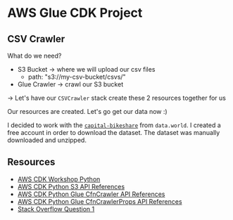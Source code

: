 # AWS Glue CDK Project

## CSV Crawler

What do we need?

- S3 Bucket -> where we will upload our csv files
    - path: "s3://my-csv-bucket/csvs/"
- Glue Crawler -> crawl our S3 bucket

-> Let's have our `CSVCrawler` stack create these 2 resources together for us

Our resources are created. Let's go get our data now :)

I decided to work with the [`capital-bikeshare`](https://data.world/codefordc/capital-bikeshare) from `data.world`. I created a free account in order to download the dataset. The dataset was manually downloaded and unzipped.

## Resources

- [AWS CDK Workshop Python](https://cdkworkshop.com/30-python.html)
- [AWS CDK Python S3 API References](https://docs.aws.amazon.com/cdk/api/latest/python/aws_cdk.aws_s3.html)
- [AWS CDK Python Glue CfnCrawler API References](https://docs.aws.amazon.com/cdk/api/latest/python/aws_cdk.aws_glue/CfnCrawler.html)
- [AWS CDK Python Glue CfnCrawlerProps API References](https://docs.aws.amazon.com/cdk/api/latest/python/aws_cdk.aws_glue/CfnCrawlerProps.html)
- [Stack Overflow Question 1](https://stackoverflow.com/questions/56434938/cdk-generating-empty-targets-for-cfncrawler)
